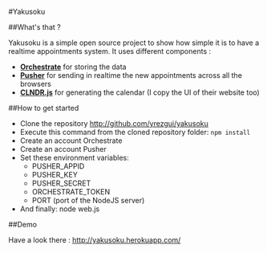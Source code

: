 #Yakusoku

##What's that ?

Yakusoku is a simple open source project to show how simple it is to have a realtime appointments system. It uses different components :

- [**Orchestrate**](http://orchestrate.io/) for storing the data
- [**Pusher**](http://pusher.com/) for sending in realtime the new appointments across all the browsers
- [**CLNDR.js**](http://kylestetz.github.io/CLNDR/) for generating the calendar (I copy the UI of their website too)

##How to get started

- Clone the repository http://github.com/yrezgui/yakusoku
- Execute this command from the cloned repository folder: ``npm install``
- Create an account Orchestrate
- Create an account Pusher
- Set these environment variables:
  - PUSHER_APPID
  - PUSHER_KEY
  - PUSHER_SECRET
  - ORCHESTRATE_TOKEN
  - PORT (port of the NodeJS server)
- And finally: node web.js

##Demo

Have a look there : http://yakusoku.herokuapp.com/
